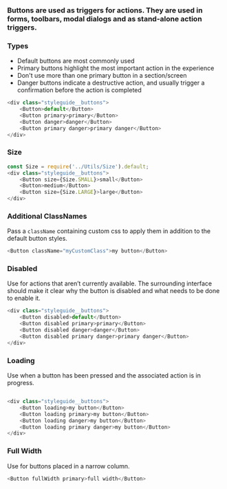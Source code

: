 ### Buttons are used as triggers for actions. They are used in forms, toolbars, modal dialogs and as stand-alone action triggers.

### Types

* Default buttons are most commonly used
* Primary buttons highlight the most important action in the experience
* Don't use more than one primary button in a section/screen
* Danger buttons indicate a destructive action, and usually trigger a confirmation before the action is completed

```js
<div class="styleguide__buttons">
    <Button>default</Button>
    <Button primary>primary</Button>
    <Button danger>danger</Button>
    <Button primary danger>primary danger</Button>
</div>
```

### Size

```js
const Size = require('../Utils/Size').default;
<div class="styleguide__buttons">
    <Button size={Size.SMALL}>small</Button>
    <Button>medium</Button>
    <Button size={Size.LARGE}>large</Button>
</div>
```

### Additional ClassNames

Pass a `className` containing custom css to apply them in addition to the default button styles.

```js
<Button className="myCustomClass">my button</Button>
```

### Disabled

Use for actions that aren’t currently available. The surrounding interface should make it clear why the button is disabled and what needs to be done to enable it.

```js
<div class="styleguide__buttons">
    <Button disabled>default</Button>
    <Button disabled primary>primary</Button>
    <Button disabled danger>danger</Button>
    <Button disabled primary danger>primary danger</Button>
</div>
```

### Loading

Use when a button has been pressed and the associated action is in progress.

```js

<div class="styleguide__buttons">
    <Button loading>my button</Button>
    <Button loading primary>my button</Button>
    <Button loading danger>my button</Button>
    <Button loading primary danger>my button</Button>
</div>
```

### Full Width

Use for buttons placed in a narrow column.

```js
<Button fullWidth primary>full width</Button>

```